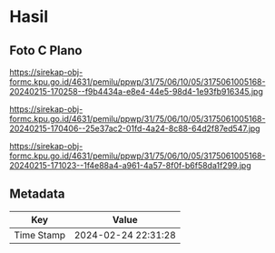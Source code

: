 # Hasil

## Foto C Plano

https://sirekap-obj-formc.kpu.go.id/4631/pemilu/ppwp/31/75/06/10/05/3175061005168-20240215-170258--f9b4434a-e8e4-44e5-98d4-1e93fb916345.jpg

https://sirekap-obj-formc.kpu.go.id/4631/pemilu/ppwp/31/75/06/10/05/3175061005168-20240215-170406--25e37ac2-01fd-4a24-8c88-64d2f87ed547.jpg

https://sirekap-obj-formc.kpu.go.id/4631/pemilu/ppwp/31/75/06/10/05/3175061005168-20240215-171023--1f4e88a4-a961-4a57-8f0f-b6f58da1f299.jpg


## Metadata

| Key        | Value               |
| ---------- | ------------------- |
| Time Stamp | 2024-02-24 22:31:28 |



